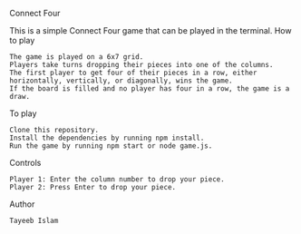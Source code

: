 Connect Four

This is a simple Connect Four game that can be played in the terminal.
How to play

    The game is played on a 6x7 grid.
    Players take turns dropping their pieces into one of the columns.
    The first player to get four of their pieces in a row, either horizontally, vertically, or diagonally, wins the game.
    If the board is filled and no player has four in a row, the game is a draw.

To play

    Clone this repository.
    Install the dependencies by running npm install.
    Run the game by running npm start or node game.js.

Controls

    Player 1: Enter the column number to drop your piece.
    Player 2: Press Enter to drop your piece.

Author

    Tayeeb Islam